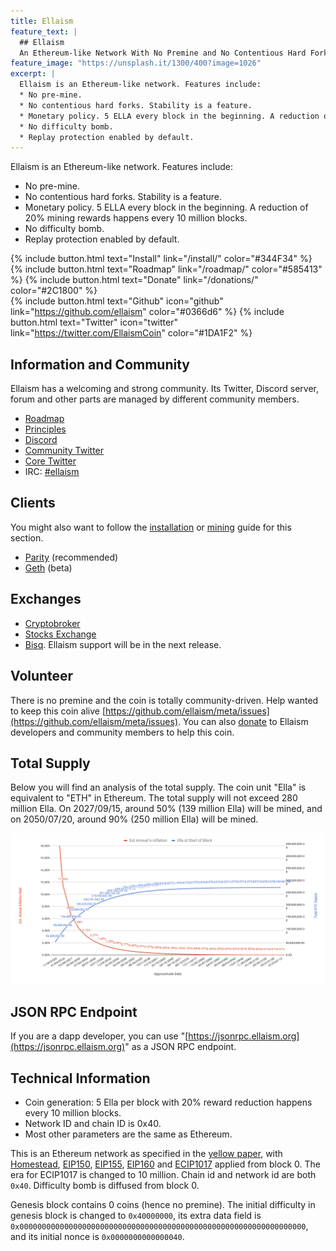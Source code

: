 ```yaml
---
title: Ellaism
feature_text: |
  ## Ellaism
  An Ethereum-like Network With No Premine and No Contentious Hard Forks
feature_image: "https://unsplash.it/1300/400?image=1026"
excerpt: |
  Ellaism is an Ethereum-like network. Features include:
  * No pre-mine.
  * No contentious hard forks. Stability is a feature.
  * Monetary policy. 5 ELLA every block in the beginning. A reduction of 20% mining rewards happens every 10 million blocks.
  * No difficulty bomb.
  * Replay protection enabled by default.
---
```


Ellaism is an Ethereum-like network. Features include:

* No pre-mine.
* No contentious hard forks. Stability is a feature.
* Monetary policy. 5 ELLA every block in the beginning. A reduction of 20%
  mining rewards happens every 10 million blocks.
* No difficulty bomb.
* Replay protection enabled by default.

{% include button.html text="Install" link="/install/" color="#344F34" %} {% include button.html text="Roadmap" link="/roadmap/" color="#585413" %} {% include button.html text="Donate" link="/donations/" color="#2C1800" %} <br /> {% include button.html text="Github" icon="github" link="https://github.com/ellaism" color="#0366d6" %} {% include button.html text="Twitter" icon="twitter" link="https://twitter.com/EllaismCoin" color="#1DA1F2" %} 

## Information and Community

Ellaism has a welcoming and strong community. Its Twitter, Discord server, forum and other
parts are managed by different community members.

* [Roadmap](/roadmap/)
* [Principles](/principles/)
* [Discord](https://discord.gg/66Pn9jn)
* [Community Twitter](https://twitter.com/EllaismCoin)
* [Core Twitter](https://twitter.com/EllaismCore)
* IRC: [#ellaism](http://webchat.freenode.net/?channels=ellaism)

## Clients

You might also want to follow the [installation](/install/) or
[mining](/mining/) guide for this section.

* [Parity](https://github.com/ellaism/parity-config) (recommended)
* [Geth](https://github.com/ellaism/go-ellaism) (beta)

## Exchanges

* [Cryptobroker](https://trade.cryptobroker.io/markets/ellabtc)
* [Stocks Exchange](https://stocks.exchange/trade/ELLA/BTC)
* [Bisq](https://bisq.network/). Ellaism support will be in the next release.

## Volunteer

There is no premine and the coin is totally community-driven. Help wanted to
keep this coin alive
[https://github.com/ellaism/meta/issues](https://github.com/ellaism/meta/issues).
You can also [donate](/donate/) to Ellaism developers and community members to help this coin.

## Total Supply

Below you will find an analysis of the total supply. The coin unit "Ella" is
equivalent to "ETH" in Ethereum. The total supply will not exceed 280 million
Ella. On 2027/09/15, around 50% (139 million Ella) will be mined, and on
2050/07/20, around 90% (250 million Ella) will be mined.

![Total supply](/images/total-supply.png)

## JSON RPC Endpoint

If you are a dapp developer, you can use
"[https://jsonrpc.ellaism.org](https://jsonrpc.ellaism.org)" as a JSON RPC
endpoint.

## Technical Information

* Coin generation: 5 Ella per block with 20% reward reduction happens every 10 million blocks.
* Network ID and chain ID is 0x40.
* Most other parameters are the same as Ethereum.

This is an Ethereum network as specified in the [yellow
paper](https://ethereum.github.io/yellowpaper/paper.pdf), with
[Homestead](https://github.com/ethereum/EIPs/blob/master/EIPS/eip-2.md),
[EIP150](https://github.com/ethereum/eips/issues/150),
[EIP155](https://github.com/ethereum/eips/issues/155),
[EIP160](https://github.com/ethereum/eips/issues/160) and
[ECIP1017](https://github.com/ethereumproject/ECIPs/blob/master/ECIPs/ECIP-1017.md)
applied from block 0. The era for ECIP1017 is changed to 10 million. Chain id
and network id are both `0x40`. Difficulty bomb is diffused from block 0.

Genesis block contains 0 coins (hence no premine). The initial difficulty in
genesis block is changed to `0x40000000`, its extra data field is
`0x0000000000000000000000000000000000000000000000000000000000000000`, and its
initial nonce is `0x0000000000000040`.
